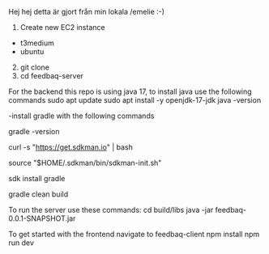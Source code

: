 Hej hej detta är gjort från min lokala /emelie :-)

1. Create new EC2 instance 
- t3medium
- ubuntu
2. git clone
3. cd feedbaq-server


For the backend this repo is using java 17, to install java use the following commands
sudo apt update
sudo apt install -y openjdk-17-jdk
java -version


-install gradle with the following commands

gradle -version

curl -s "https://get.sdkman.io" | bash

source "$HOME/.sdkman/bin/sdkman-init.sh"

sdk install gradle

gradle clean build

To run the server use these commands:
cd build/libs
java -jar feedbaq-0.0.1-SNAPSHOT.jar


To get started with the frontend
navigate to feedbaq-client
npm install
npm run dev